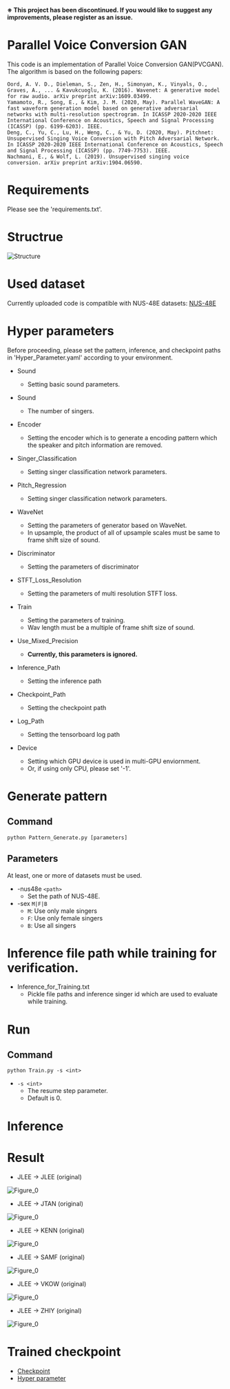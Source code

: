 __※ This project has been discontinued. If you would like to suggest any improvements, please register as an issue.__

# Parallel Voice Conversion GAN

This code is an implementation of Parallel Voice Conversion GAN(PVCGAN). The algorithm is based on the following papers:

```
Oord, A. V. D., Dieleman, S., Zen, H., Simonyan, K., Vinyals, O., Graves, A., ... & Kavukcuoglu, K. (2016). Wavenet: A generative model for raw audio. arXiv preprint arXiv:1609.03499.
Yamamoto, R., Song, E., & Kim, J. M. (2020, May). Parallel WaveGAN: A fast waveform generation model based on generative adversarial networks with multi-resolution spectrogram. In ICASSP 2020-2020 IEEE International Conference on Acoustics, Speech and Signal Processing (ICASSP) (pp. 6199-6203). IEEE.
Deng, C., Yu, C., Lu, H., Weng, C., & Yu, D. (2020, May). Pitchnet: Unsupervised Singing Voice Conversion with Pitch Adversarial Network. In ICASSP 2020-2020 IEEE International Conference on Acoustics, Speech and Signal Processing (ICASSP) (pp. 7749-7753). IEEE.
Nachmani, E., & Wolf, L. (2019). Unsupervised singing voice conversion. arXiv preprint arXiv:1904.06590.
```

# Requirements
Please see the 'requirements.txt'.

# Structrue
![Structure](./Figures/Structure.png)

# Used dataset
Currently uploaded code is compatible with NUS-48E datasets: [NUS-48E](https://smcnus.comp.nus.edu.sg/nus-48e-sung-and-spoken-lyrics-corpus/)

# Hyper parameters
Before proceeding, please set the pattern, inference, and checkpoint paths in 'Hyper_Parameter.yaml' according to your environment.

* Sound
    * Setting basic sound parameters.

* Sound
    * The number of singers.

* Encoder
    * Setting the encoder which is to generate a encoding pattern which the speaker and pitch information are removed.

* Singer_Classification
    * Setting singer classification network parameters.

* Pitch_Regression
    * Setting singer classification network parameters.

* WaveNet
    * Setting the parameters of generator based on WaveNet.
    * In upsample, the product of all of upsample scales must be same to frame shift size of sound.

* Discriminator
    * Setting the parameters of discriminator

* STFT_Loss_Resolution
    * Setting the parameters of multi resolution STFT loss.

* Train
    * Setting the parameters of training.    
    * Wav length must be a multiple of frame shift size of sound.
    
* Use_Mixed_Precision
    * __Currently, this parameters is ignored.__ 
       
* Inference_Path
    * Setting the inference path

* Checkpoint_Path
    * Setting the checkpoint path

* Log_Path
    * Setting the tensorboard log path

* Device
    * Setting which GPU device is used in multi-GPU enviornment.
    * Or, if using only CPU, please set '-1'.

# Generate pattern

## Command
```
python Pattern_Generate.py [parameters]
```

## Parameters

At least, one or more of datasets must be used.

* -nus48e `<path>`
    * Set the path of NUS-48E.
* -sex `M|F|B`
    * `M`: Use only male singers
    * `F`: Use only female singers
    * `B`: Use all singers
    
# Inference file path while training for verification.

* Inference_for_Training.txt
    * Pickle file paths and inference singer id which are used to evaluate while training.

# Run

## Command
```
python Train.py -s <int>
```

* `-s <int>`
    * The resume step parameter.
    * Default is 0.

# Inference

# Result

* JLEE -> JLEE (original)

![Figure_0](./Example_Results/Figures/Step-400000.IDX_0.PNG)

* JLEE -> JTAN (original)

![Figure_0](./Example_Results/Figures/Step-400000.IDX_1.PNG)

* JLEE -> KENN (original)

![Figure_0](./Example_Results/Figures/Step-400000.IDX_2.PNG)

* JLEE -> SAMF (original)

![Figure_0](./Example_Results/Figures/Step-400000.IDX_3.PNG)

* JLEE -> VKOW (original)

![Figure_0](./Example_Results/Figures/Step-400000.IDX_4.PNG)

* JLEE -> ZHIY (original)

![Figure_0](./Example_Results/Figures/Step-400000.IDX_5.PNG)

# Trained checkpoint

* [Checkpoint](./Example_Results/Checkpoint/S_400000.pkl)
* [Hyper parameter](./Example_Results/Checkpoint/Hyper_Parameters.yaml)